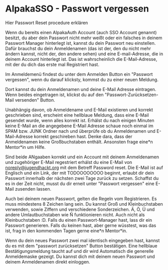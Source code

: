 AlpakaSSO - Passwort vergessen
===

Hier Passwort Reset procedure erklären

Wenn du bereits einen AlpakaAuth Account (auch SSO Account genannt) besitzt, du aber dein Passwort nicht mehr weißt oder ein falsches in deinem Passwort Manager hinterlegt ist, kannst du dein Passwort neu einstellen. 
Dafür brauchst du dein Anmeldenamen (das ist der, den du nicht mehr ändern kannst, nicht der, den andere sehen) und eine E-mail-Adresse, die in deinem Account hinterlegt ist. Das ist wahrscheinlich die E-Mail-Adresse, mit der du dich das erste mal Registriert hast.

Im Anmeldemenü findest du unter dem Anmelden Button ein "Passwort vergessen", wenn du darauf klicksty, kommst du zu einer neuen Meldung. 

Dort kannst du dein Anmeldenamen und deine E-Mail Adresse eintragen. Wenn beides eingetragen ist, klickst du auf den "Passwort-Zurücksetzen-Mail versenden" Button.

Unabhängig davon, ob Anmeldename und E-Mail existieren und korrekt geschrieben sind, erscheint eine hellblaue Meldung, dass eine E-Mail gesendet wurde, wenn alles korrekt ist. 
Erhälst du nach einigen Minuten keine E-Mail an die angegebene E-Mail Adresse schaue noch einmal im SPAM bzw. JUNK Ordner nach und überprüfe ob du Anmeldenamen und E-Mail-Adresse korrekt geschireben hast. Denke dara, dass der Anmeldenamen keine Großbuchstaben enthält. Ansonsten frage eine\*n Mentor\*in um Hilfe.

Sind beide ANgaaben korrekt und ein Account mit deinem Anmeldenamen und zugehöriger E-Mail regestriert erhálst du eine E-Mail von noreply@jugendhackt.org mit dem Betreff Password reset.
Die E-Mail ist auf Englisch und ein Link, der mit TODOOOOOOOO beginnt, erlaubt dir dein Passwort innerhalb der nächsten zwei Tage zurück zu setzen. Schaffst du es in der Zeit nicht, musst du dir erneit unter "Passwort vergessen" eine E-Mail zusenden lassen.

Auch bei deinem neuen Passwort, gelten die Regeln vom Registrieren. Es muss mindestens 8 Zeichen lang sein. Du kannst Groß und Kleinbuchstaben verwenden, sowie Ziffern und verschiedene Sonderzeichen. Ä, Ö, Ü und andere Umlautbuchstaben wie Ñ funktionieren nicht. Auch nicht als Kleinbuchstaben :D.
Falls du einen Passwort-Manager hast, lass dir ein Passwort generieren. Falls du keinen hast, aber gerne wüsstest, was das ist, frag in den kommenden Tagen gerne eine\*n Mentor\*in.

Wenn du dein neues Passwort zwei mal identisch eingegeben hast, kannst du es mit dem "passwort zurücksetzen" Button bestätigen. Eine hellblaue Bestätigungsmeldung taucht auf und dir wird Automatisch die generelle Anmeldemaske gezeigt. 
Du kannst dich mit deinem neuen Passwort und deinem Anmeldenamen direkt einloggen. 